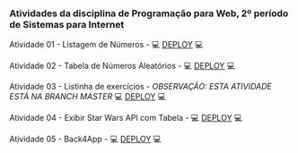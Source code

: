 ### Atividades da disciplina de Programação para Web, 2º período de Sistemas para Internet

Atividade 01 - Listagem de Números - 💻 [DEPLOY](https://cheery-moxie-3179c5.netlify.app/) 💻

Atividade 02 - Tabela de Números Aleatórios - 💻 [DEPLOY](https://cheery-moxie-3179c5.netlify.app/) 💻

Atividade 03 - Listinha de exercícios - *OBSERVAÇÃO: ESTA ATIVIDADE ESTÁ NA BRANCH MASTER*  💻 [DEPLOY](https://jocular-lebkuchen-5b6b9b.netlify.app/) 💻

Atividade 04 - Exibir Star Wars API com Tabela - 💻 [DEPLOY](https://fanciful-unicorn-20a4de.netlify.app/) 💻

Atividade 05 - Back4App - 💻 [DEPLOY](https://heroic-kringle-dad3c0.netlify.app/) 💻
